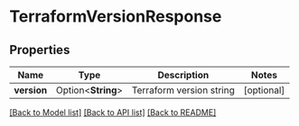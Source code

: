 # TerraformVersionResponse

## Properties

Name | Type | Description | Notes
------------ | ------------- | ------------- | -------------
**version** | Option<**String**> | Terraform version string | [optional]

[[Back to Model list]](../README.md#documentation-for-models) [[Back to API list]](../README.md#documentation-for-api-endpoints) [[Back to README]](../README.md)


